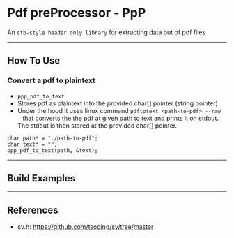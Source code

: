 # Pdf preProcessor - PpP

An ``stb-style header only library`` for extracting data out of pdf files

--- 

## How To Use

### Convert a pdf to plaintext
* ```ppp_pdf_to_text```
* Stores pdf as plaintext into the provided char[] pointer (string pointer)
* Under the hood it uses linux command ```pdftotext <path-to-pdf> --raw -``` that converts the the pdf at given path to text and prints it on stdout. The stdout is then stored at the provided char[] pointer. 
```{c}
char path* = "./path-to-pdf";
char text* = "";
ppp_pdf_to_text(path, &text);
```

---

## Build Examples

---

## References 
- sv.h: https://github.com/tsoding/sv/tree/master 
